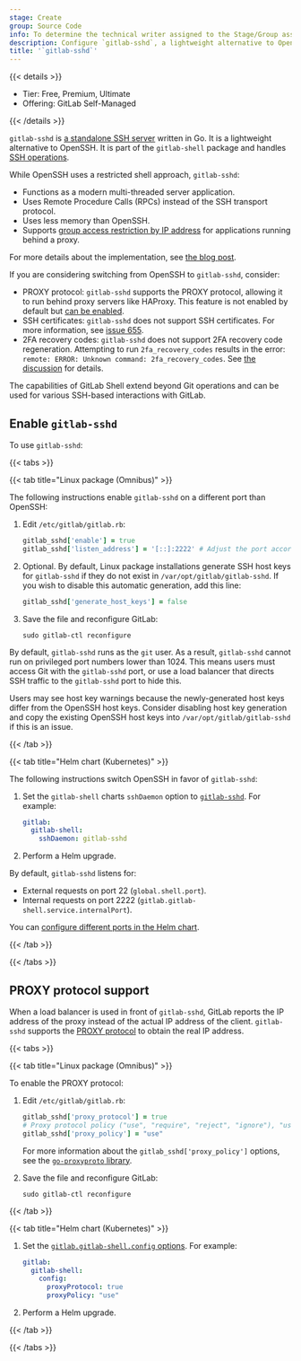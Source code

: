 ```yaml
---
stage: Create
group: Source Code
info: To determine the technical writer assigned to the Stage/Group associated with this page, see https://handbook.gitlab.com/handbook/product/ux/technical-writing/#assignments
description: Configure `gitlab-sshd`, a lightweight alternative to OpenSSH, for your GitLab instance.
title: '`gitlab-sshd`'
---
```


{{< details >}}

- Tier: Free, Premium, Ultimate
- Offering: GitLab Self-Managed

{{< /details >}}

`gitlab-sshd` is [a standalone SSH server](https://gitlab.com/gitlab-org/gitlab-shell/-/tree/main/internal/sshd)
written in Go. It is a lightweight alternative to OpenSSH. It is part of the `gitlab-shell` package and
handles [SSH operations](https://gitlab.com/gitlab-org/gitlab-shell/-/blob/71a7f34a476f778e62f8fe7a453d632d395eaf8f/doc/features.md).

While OpenSSH uses a restricted shell approach, `gitlab-sshd`:

- Functions as a modern multi-threaded server application.
- Uses Remote Procedure Calls (RPCs) instead of the SSH transport protocol.
- Uses less memory than OpenSSH.
- Supports [group access restriction by IP address](../../user/group/access_and_permissions.md#restrict-group-access-by-ip-address)
  for applications running behind a proxy.

For more details about the implementation, see [the blog post](https://about.gitlab.com/blog/2022/08/17/why-we-have-implemented-our-own-sshd-solution-on-gitlab-sass/).

If you are considering switching from OpenSSH to `gitlab-sshd`, consider:

- PROXY protocol: `gitlab-sshd` supports the PROXY protocol, allowing it to run behind proxy
  servers like HAProxy. This feature is not enabled by default but [can be enabled](#proxy-protocol-support).
- SSH certificates: `gitlab-sshd` does not support SSH certificates. For more information, see
  [issue 655](https://gitlab.com/gitlab-org/gitlab-shell/-/issues/655).
- 2FA recovery codes: `gitlab-sshd` does not support 2FA recovery code regeneration.
  Attempting to run `2fa_recovery_codes` results in the error:
  `remote: ERROR: Unknown command: 2fa_recovery_codes`. See
  [the discussion](https://gitlab.com/gitlab-org/gitlab-shell/-/issues/766#note_1906707753) for details.

The capabilities of GitLab Shell extend beyond Git operations and can be used for various
SSH-based interactions with GitLab.

## Enable `gitlab-sshd`

To use `gitlab-sshd`:

{{< tabs >}}

{{< tab title="Linux package (Omnibus)" >}}

The following instructions enable `gitlab-sshd` on a different port than OpenSSH:

1. Edit `/etc/gitlab/gitlab.rb`:

   ```ruby
   gitlab_sshd['enable'] = true
   gitlab_sshd['listen_address'] = '[::]:2222' # Adjust the port accordingly
   ```

1. Optional. By default, Linux package installations generate SSH host keys for `gitlab-sshd` if
   they do not exist in `/var/opt/gitlab/gitlab-sshd`. If you wish to disable this automatic generation, add this line:

   ```ruby
   gitlab_sshd['generate_host_keys'] = false
   ```

1. Save the file and reconfigure GitLab:

   ```shell
   sudo gitlab-ctl reconfigure
   ```

By default, `gitlab-sshd` runs as the `git` user. As a result, `gitlab-sshd` cannot
run on privileged port numbers lower than 1024. This means users must
access Git with the `gitlab-sshd` port, or use a load balancer that
directs SSH traffic to the `gitlab-sshd` port to hide this.

Users may see host key warnings because the newly-generated host keys
differ from the OpenSSH host keys. Consider disabling host key
generation and copy the existing OpenSSH host keys into
`/var/opt/gitlab/gitlab-sshd` if this is an issue.

{{< /tab >}}

{{< tab title="Helm chart (Kubernetes)" >}}

The following instructions switch OpenSSH in favor of `gitlab-sshd`:

1. Set the `gitlab-shell` charts `sshDaemon` option to
   [`gitlab-sshd`](https://docs.gitlab.com/charts/charts/gitlab/gitlab-shell/#installation-command-line-options).
   For example:

   ```yaml
   gitlab:
     gitlab-shell:
       sshDaemon: gitlab-sshd
   ```

1. Perform a Helm upgrade.

By default, `gitlab-sshd` listens for:

- External requests on port 22 (`global.shell.port`).
- Internal requests on port 2222 (`gitlab.gitlab-shell.service.internalPort`).

You can [configure different ports in the Helm chart](https://docs.gitlab.com/charts/charts/gitlab/gitlab-shell/#configuration).

{{< /tab >}}

{{< /tabs >}}

## PROXY protocol support

When a load balancer is used in front of `gitlab-sshd`, GitLab reports the IP
address of the proxy instead of the actual IP address of the client. `gitlab-sshd`
supports the [PROXY protocol](https://www.haproxy.org/download/1.8/doc/proxy-protocol.txt) to
obtain the real IP address.

{{< tabs >}}

{{< tab title="Linux package (Omnibus)" >}}

To enable the PROXY protocol:

1. Edit `/etc/gitlab/gitlab.rb`:

   ```ruby
   gitlab_sshd['proxy_protocol'] = true
   # Proxy protocol policy ("use", "require", "reject", "ignore"), "use" is the default value
   gitlab_sshd['proxy_policy'] = "use"
   ```

   For more information about the `gitlab_sshd['proxy_policy']` options, see the
   [`go-proxyproto` library](https://github.com/pires/go-proxyproto/blob/4ba2eb817d7a57a4aafdbd3b82ef0410806b533d/policy.go#L20-L35).

1. Save the file and reconfigure GitLab:

   ```shell
   sudo gitlab-ctl reconfigure
   ```

{{< /tab >}}

{{< tab title="Helm chart (Kubernetes)" >}}

1. Set the [`gitlab.gitlab-shell.config` options](https://docs.gitlab.com/charts/charts/gitlab/gitlab-shell/#installation-command-line-options). For example:

   ```yaml
   gitlab:
     gitlab-shell:
       config:
         proxyProtocol: true
         proxyPolicy: "use"
   ```

1. Perform a Helm upgrade.

{{< /tab >}}

{{< /tabs >}}
